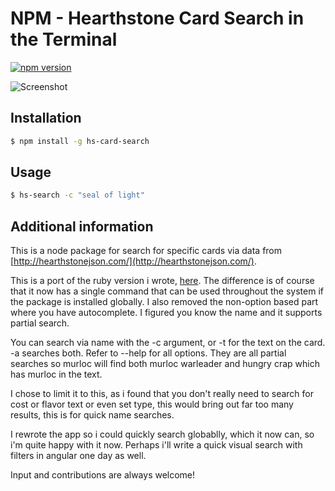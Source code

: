 NPM - Hearthstone Card Search in the Terminal
==============
[![npm version](https://badge.fury.io/js/hs-card-search.svg)](http://badge.fury.io/js/hs-card-search)

![Screenshot](http://i.imgur.com/JCWUOvJ.png)

## Installation

```bash
$ npm install -g hs-card-search  
```
## Usage
```bash
$ hs-search -c "seal of light"
```
## Additional information

This is a node package for search for specific cards via data from [http://hearthstonejson.com/](http://hearthstonejson.com/).

This is a port of the ruby version i wrote, [here](https://github.com/Dervisevic/hs-card-search). The difference is of course that it now has a single command that can be used throughout the system if the package is installed globally. I also removed the non-option based part where you have autocomplete. I figured you know the name and it supports partial search.

You can search via name with the -c argument, or -t for the text on the card. -a searches both. Refer to --help for all options. They are all partial searches so murloc will find both murloc warleader and hungry crap which has murloc in the text.

I chose to limit it to this, as i found that you don't really need to search for cost or flavor text or even set type, this would bring out far too many results, this is for quick name searches.

I rewrote the app so i could quickly search globablly, which it now can, so i'm quite happy with it now. Perhaps i'll write a quick visual search with filters in angular one day as well.

Input and contributions are always welcome!
